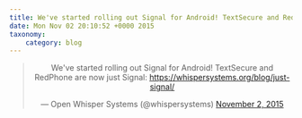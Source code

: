 ```yaml
---
title: We've started rolling out Signal for Android! TextSecure and RedPhone are now just Signal: https://whispersystems.org/blog/just-signal/
date: Mon Nov 02 20:10:52 +0000 2015
taxonomy:
    category: blog
---
```

<blockquote class="twitter-tweet" align="center" width="350"><p lang="en" dir="ltr">We&#39;ve started rolling out Signal for Android! TextSecure and RedPhone are now just Signal: <a href="https://whispersystems.org/blog/just-signal/">https://whispersystems.org/blog/just-signal/</a></p>&mdash; Open Whisper Systems (@whispersystems) <a href="https://twitter.com/whispersystems/status/661258770480132096">November 2, 2015</a></blockquote>

